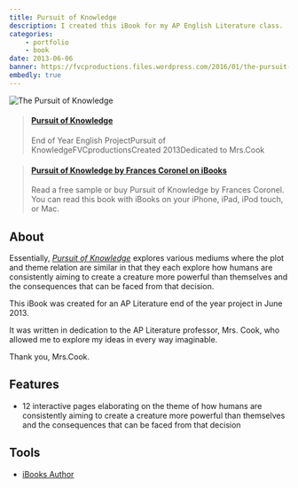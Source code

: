 ```yaml
---
title: Pursuit of Knowledge
description: I created this iBook for my AP English Literature class.
categories:
    - portfolio
    - book
date: 2013-06-06
banner: https://fvcproductions.files.wordpress.com/2016/01/the-pursuit-of-knowledge-18.png?w=246&h=179&zoom=2
embedly: true
---
```


![The Pursuit of Knowledge](https://fvcproductions.files.wordpress.com/2016/01/the-pursuit-of-knowledge-14.png)

<blockquote class="embedly-card"><h4><a href="https://www.behance.net/gallery/17475593/Pursuit-of-Knowledge">Pursuit of Knowledge</a></h4><p>End of Year English ProjectPursuit of KnowledgeFVCproductionsCreated 2013Dedicated to Mrs.Cook</p></blockquote>

<blockquote class="embedly-card"><h4><a href="https://itunes.apple.com/us/book/pursuit-of-knowledge/id1073378182?ls=1&mt=11">Pursuit of Knowledge by Frances Coronel on iBooks</a></h4><p>Read a free sample or buy Pursuit of Knowledge by Frances Coronel. You can read this book with iBooks on your iPhone, iPad, iPod touch, or Mac.</p></blockquote>

## About

Essentially, [_Pursuit of Knowledge_](https://itunes.apple.com/us/book/pursuit-of-knowledge/id1073378182?ls=1&mt=11) explores various mediums where the plot and theme relation are similar in that they each explore how humans are consistently aiming to create a creature more powerful than themselves and the consequences that can be faced from that decision.

This iBook was created for an AP Literature end of the year project in June 2013.

It was written in dedication to the AP Literature professor, Mrs. Cook, who allowed me to explore my ideas in every way imaginable.

Thank you, Mrs.Cook.

## Features

* 12 interactive pages elaborating on the theme of how humans are consistently aiming to create a creature more powerful than themselves and the consequences that can be faced from that decision

## Tools

* [iBooks Author](https://www.apple.com/ibooks-author/)
